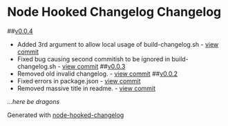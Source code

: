 # Node Hooked Changelog Changelog
##[v0.0.4](https://github.com/SupplyFrame/node-hooked-changelog/commit/01dbbd5b007f7514c383afed7d817c94ed2b20e9)
- Added 3rd argument to allow local usage of build-changelog.sh - [view commit](https://github.com/SupplyFrame/node-hooked-changelog/commit/dc2a80025d7a8323854a3d45943d0a8d9ffadf9d)
- Fixed bug causing second commitish to be ignored in build-changelog.sh - [view commit](https://github.com/SupplyFrame/node-hooked-changelog/commit/aed95eceec24ad03f77b82a107e04168658f2857)
##[v0.0.3](https://github.com/SupplyFrame/node-hooked-changelog/commit/9d19d4b7c6364e2365effb9b7483c152d7263799)
- Removed old invalid changelog. - [view commit](https://github.com/SupplyFrame/node-hooked-changelog/commit/0530b62c9771c04482e152d089338602ee9ab61c)
##[v0.0.2](https://github.com/SupplyFrame/node-hooked-changelog/commit/4fb0e03e16ceef341704a4bdaee36ed25c076510)
- Fixed errors in package.json - [view commit](https://github.com/SupplyFrame/node-hooked-changelog/commit/47deb5b0ddd77b69743012e9f488873b3f26667d)
- Removed massive title in readme. - [view commit](https://github.com/SupplyFrame/node-hooked-changelog/commit/58a13c05a20ef0ae83a6a638b6b9e2f578ce0244)

*...here be dragons*


Generated with [node-hooked-changelog](http://github.com/SupplyFrame/node-hooked-changelog)
